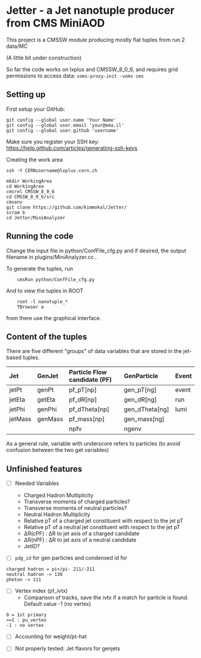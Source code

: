 # Jetter - a Jet nanotuple producer from CMS MiniAOD

This project is a CMSSW module producing mostly flat tuples from run 2 data/MC

(A little bit under construction)

So far the code works on lxplus and CMSSW_8_0_6, and requires grid permissions to access data:
```voms-proxy-init -voms cms```


## Setting up

First setup your GitHub:
```
git config --global user.name 'Your Name'
git config --global user.email 'your@ema.il'
git config --global user.github 'username'
```
Make sure you register your SSH key: https://help.github.com/articles/generating-ssh-keys


Creating the work area
```
ssh -Y CERNusername@lxplus.cern.ch

mkdir WorkingArea
cd WorkingArea
cmsrel CMSSW_8_0_6
cd CMSSW_8_0_6/src
cmsenv
git clone https://github.com/kimmokal/Jetter/
scram b
cd Jetter/MiniAnalyzer
```

## Running the code

Change the input file in python/ConfFile_cfg.py and if desired, the output filename in plugins/MiniAnalyzer.cc .

To generate the tuples, run
```
    cmsRun python/ConfFile_cfg.py
```
And to view the tuples in ROOT
```
    root -l nanotuple_*
    TBrowser a
```
from there use the graphical interface.


## Content of the tuples

There are five different "groups" of data variables that are stored in the jet-based tuples. 

| Jet | GenJet | Particle Flow candidate (PF) | GenParticle | Event |
| :------------- | :------------- | :------------- | :------------- | :------------- |
| jetPt | genPt | pf_pT[np] | gen_pT[ng] | event |
| jetEta | getEta | pf_dR[np] | gen_dR[ng] | run |
| jetPhi | genPhi| pf_dTheta[np] | gen_dTheta[ng] | lumi |
| jetMass | genMass| pf_mass[np] | gen_mass[ng] |
| | | npfv | ngenv |

As a general rule, variable with underscore refers to particles (to avoid confusion between the two get variables)



## Unfinished features

- [ ] Needed Variables
	- Charged Hadron Multiplicity
	- Transverse momenta of charged particles?
	- Transverse momenta of neutral particles?
	- Neutral Hadron Multiplicity
	- Relative pT of a charged jet constituent with respect to the jet pT
	- Relative pT of a neutral jet constituent with respect to the jet pT
	- ∆R(cPF) : ∆R to jet axis of a charged candidate
	- ∆R(nPF) : ∆R to jet axis of a neutral candidate
	- JetID?

- [ ] ```pdg_id``` for gen particles and condensed id for 
```
charged hadron = pi+/pi- 211/-211
neutral hadron -> 130
photon -> 111
```
- [ ] Vertex index (pf_ivtx)
	- Comparison of tracks, save the ivtx if a match for particle is found. Default value -1 (no vertex)
```
0 = 1st primary
>=1 : pu_vertex
-1 : no vertex
```

- [ ] Accounting for weight/pt-hat

- [ ] Not properly tested: Jet flavors for genjets
